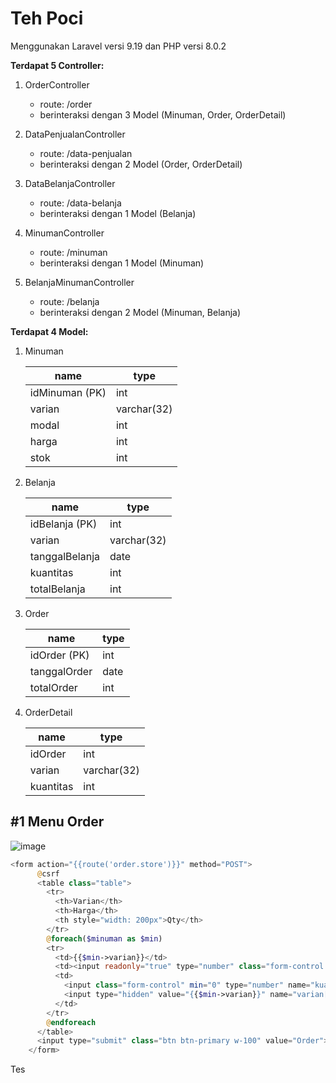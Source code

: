 # Teh Poci
Menggunakan Laravel versi 9.19 dan PHP versi 8.0.2

**Terdapat 5 Controller:**
1. OrderController
    - route: /order
    - berinteraksi dengan 3 Model (Minuman, Order, OrderDetail)

2. DataPenjualanController
    - route: /data-penjualan
    - berinteraksi dengan 2 Model (Order, OrderDetail)
 
3. DataBelanjaController
    - route: /data-belanja
    - berinteraksi dengan 1 Model (Belanja)
 
4. MinumanController
    - route: /minuman
    - berinteraksi dengan 1 Model (Minuman)
    
5. BelanjaMinumanController
    - route: /belanja
    - berinteraksi dengan 2 Model (Minuman, Belanja)

**Terdapat 4 Model:**
1. Minuman

    |name|type|
    |---|---|
    |idMinuman (PK)|int|
    |varian|varchar(32)|
    |modal|int|
    |harga|int|
    |stok|int|


2. Belanja

    |name|type|
    |---|---|
    |idBelanja (PK)|int|
    |varian|varchar(32)|
    |tanggalBelanja|date|
    |kuantitas|int|
    |totalBelanja|int|
 
3. Order

    |name|type|
    |---|---|
    |idOrder (PK)|int|
    |tanggalOrder|date|
    |totalOrder|int|

4. OrderDetail

    |name|type|
    |---|---|
    |idOrder|int|
    |varian|varchar(32)|
    |kuantitas|int|


## #1 Menu Order
![image](https://user-images.githubusercontent.com/54816942/208220021-a85171f9-fb51-4881-86ab-cd843f7209bd.png)
```php
<form action="{{route('order.store')}}" method="POST">
      @csrf
      <table class="table">
        <tr>
          <th>Varian</th>
          <th>Harga</th>
          <th style="width: 200px">Qty</th>
        </tr>
        @foreach($minuman as $min)
        <tr>
          <td>{{$min->varian}}</td>
          <td><input readonly="true" type="number" class="form-control border-0 bg-light" name="harga[]" value="{{$min->harga}}"></td>
          <td>
            <input class="form-control" min="0" type="number" name="kuantitas[]" id="" required>
            <input type="hidden" value="{{$min->varian}}" name="varian[]">
          </td>
        </tr>
        @endforeach
      </table>
      <input type="submit" class="btn btn-primary w-100" value="Order">
    </form>
```
Tes
